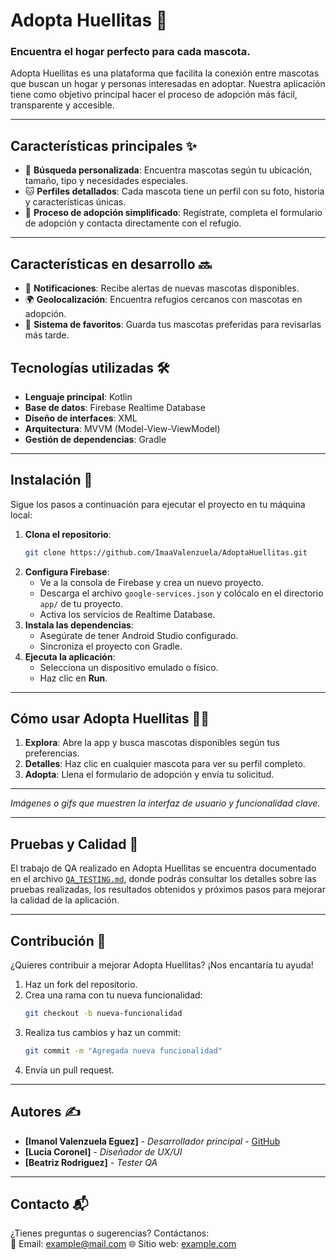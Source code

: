 # **Adopta Huellitas** 🐾

### Encuentra el hogar perfecto para cada mascota.  

Adopta Huellitas es una plataforma que facilita la conexión entre mascotas que buscan un hogar y personas interesadas en adoptar. Nuestra aplicación tiene como objetivo principal hacer el proceso de adopción más fácil, transparente y accesible.

---

## **Características principales** ✨

- 🐶 **Búsqueda personalizada**: Encuentra mascotas según tu ubicación, tamaño, tipo y necesidades especiales.
- 🐱 **Perfiles detallados**: Cada mascota tiene un perfil con su foto, historia y características únicas.
- 📅 **Proceso de adopción simplificado**: Regístrate, completa el formulario de adopción y contacta directamente con el refugio.

---

## **Características en desarrollo** 🔜

- 💌 **Notificaciones**: Recibe alertas de nuevas mascotas disponibles.
- 🌍 **Geolocalización**: Encuentra refugios cercanos con mascotas en adopción.
- 🐾 **Sistema de favoritos**: Guarda tus mascotas preferidas para revisarlas más tarde.

## **Tecnologías utilizadas** 🛠️

- **Lenguaje principal**: Kotlin
- **Base de datos**: Firebase Realtime Database
- **Diseño de interfaces**: XML
- **Arquitectura**: MVVM (Model-View-ViewModel)
- **Gestión de dependencias**: Gradle

---

## **Instalación** 🚀

Sigue los pasos a continuación para ejecutar el proyecto en tu máquina local:

1. **Clona el repositorio**:
   ```bash
   git clone https://github.com/ImaaValenzuela/AdoptaHuellitas.git
   ```
2. **Configura Firebase**:
   - Ve a la consola de Firebase y crea un nuevo proyecto.
   - Descarga el archivo `google-services.json` y colócalo en el directorio `app/` de tu proyecto.
   - Activa los servicios de Realtime Database.
3. **Instala las dependencias**:
   - Asegúrate de tener Android Studio configurado.
   - Sincroniza el proyecto con Gradle.
4. **Ejecuta la aplicación**:
   - Selecciona un dispositivo emulado o físico.
   - Haz clic en **Run**.

---

## **Cómo usar Adopta Huellitas** 🐕‍🦺

1. **Explora**: Abre la app y busca mascotas disponibles según tus preferencias.
2. **Detalles**: Haz clic en cualquier mascota para ver su perfil completo.
3. **Adopta**: Llena el formulario de adopción y envía tu solicitud.

---

_Imágenes o gifs que muestren la interfaz de usuario y funcionalidad clave._

---

## **Pruebas y Calidad** 🧪

El trabajo de QA realizado en Adopta Huellitas se encuentra documentado en el archivo [`QA_TESTING.md`](./QA_TESTING.md), donde podrás consultar los detalles sobre las pruebas realizadas, los resultados obtenidos y próximos pasos para mejorar la calidad de la aplicación.

---

## **Contribución** 🤝

¿Quieres contribuir a mejorar Adopta Huellitas? ¡Nos encantaría tu ayuda!

1. Haz un fork del repositorio.
2. Crea una rama con tu nueva funcionalidad:
   ```bash
   git checkout -b nueva-funcionalidad
   ```
3. Realiza tus cambios y haz un commit:
   ```bash
   git commit -m "Agregada nueva funcionalidad"
   ```
4. Envía un pull request.

---

## **Autores** ✍️

- **[Imanol Valenzuela Eguez]** - _Desarrollador principal_ - [GitHub](https://github.com/ImaaValenzuela)  
- **[Lucia Coronel]** - _Diseñador de UX/UI_  
- **[Beatriz Rodriguez]** - _Tester QA_

---

## **Contacto** 📬

¿Tienes preguntas o sugerencias? Contáctanos:  
📧 Email: example@mail.com 
🌐 Sitio web: [example.com](https://example.com)
